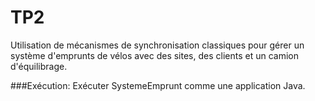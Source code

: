 # TP2
Utilisation de mécanismes de synchronisation classiques pour gérer un système d'emprunts de vélos avec des sites, des clients et un camion d'équilibrage.

###Exécution:
Exécuter SystemeEmprunt comme une application Java.
